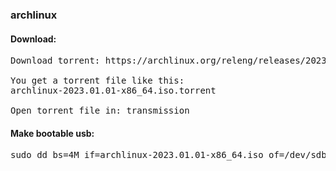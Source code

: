 ### archlinux

#### Download:
<pre>
Download torrent: https://archlinux.org/releng/releases/2023.01.01/torrent/

You get a torrent file like this:
archlinux-2023.01.01-x86_64.iso.torrent

Open torrent file in: transmission
</pre>

#### Make bootable usb:
<pre>
sudo dd bs=4M if=archlinux-2023.01.01-x86_64.iso of=/dev/sdb conv=fsync oflag=direct status=progress

</pre>
